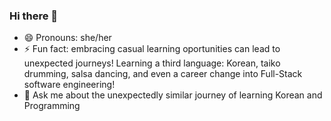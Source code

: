 ### Hi there 👋

- 😄 Pronouns: she/her
- ⚡ Fun fact: embracing casual learning oportunities can lead to unexpected journeys! Learning a third language: Korean, taiko drumming, salsa dancing, and even a career change into Full-Stack software engineering!
- 💬 Ask me about the unexpectedly similar journey of learning Korean and Programming

<!--
**jordandc20/jordandc20** is a ✨ _special_ ✨ repository because its `README.md` (this file) appears on your GitHub profile.

Here are some ideas to get you started:

- 🔭 I’m currently working on ...
- 🌱 I’m currently learning ...
- 👯 I’m looking to collaborate on ...
- 🤔 I’m looking for help with ...
- 💬 Ask me about ...
- 📫 How to reach me: ...
- 😄 Pronouns: ...
- ⚡ Fun fact: ...
-->
